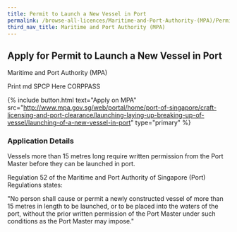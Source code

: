 ```yaml
---
title: Permit to Launch a New Vessel in Port
permalink: /browse-all-licences/Maritime-and-Port-Authority-(MPA)/Permit-to-Launch-a-New-Vessel-in-Port
third_nav_title: Maritime and Port Authority (MPA)
---
```


## Apply for Permit to Launch a New Vessel in Port

Maritime and Port Authority (MPA)

Print md SPCP Here CORPPASS

{% include button.html text="Apply on MPA" src="http://www.mpa.gov.sg/web/portal/home/port-of-singapore/craft-licensing-and-port-clearance/launching-laying-up-breaking-up-of-vessel/launching-of-a-new-vessel-in-port" type="primary" %}

### Application Details

<p>Vessels more than 15 metres long require written permission from the Port Master before they can be launched in port.</p>
<p>Regulation 52 of the Maritime and Port Authority of Singapore (Port) Regulations states:</p>
<p>"No person shall cause or permit a newly constructed vessel of more than 15 metres in length to be launched, or to be placed into the waters of the port, without the prior written permission of the Port Master under such conditions as the Port Master may impose."</p>

